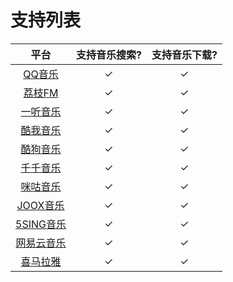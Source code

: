 # 支持列表

|  平台                                     |   支持音乐搜索?    |  支持音乐下载?       |
|  :----:                                   |   :----:           |  :----:              |
|  [QQ音乐](https://y.qq.com/)              |   ✓                |  ✓                   |
|  [荔枝FM](http://m.lizhi.fm)              |   ✓                |  ✓                   |
|  [一听音乐](https://h5.1ting.com/)        |   ✓                |  ✓                   |
|  [酷我音乐](http://yinyue.kuwo.cn/)       |   ✓                |  ✓                   |
|  [酷狗音乐](http://www.kugou.com/)        |   ✓                |  ✓                   |
|  [千千音乐](http://music.taihe.com/)      |   ✓                |  ✓                   |
|  [咪咕音乐](http://www.migu.cn/)          |   ✓                |  ✓                   |
|  [JOOX音乐](https://www.joox.com/limits)  |   ✓                |  ✓                   |
|  [5SING音乐](http://5sing.kugou.com/)     |   ✓                |  ✓                   |
|  [网易云音乐](https://music.163.com/)     |   ✓                |  ✓                   |
|  [喜马拉雅](https://www.ximalaya.com/)    |   ✓                |  ✓                   |